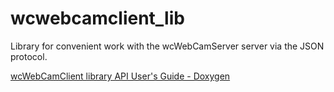 # wcwebcamclient_lib

Library for convenient work with the wcWebCamServer server via the JSON protocol.

[wcWebCamClient library API User's Guide - Doxygen](https://ilya2ik.github.io/wcwebcamclient_lib/index.html)
